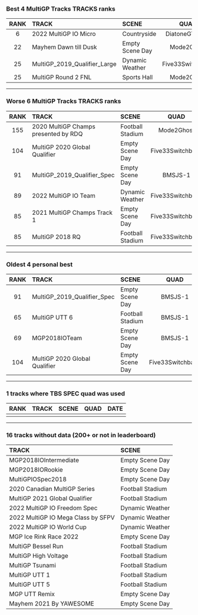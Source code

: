### Best 4 MultiGP Tracks TRACKS ranks
|RANK|TRACK|SCENE|QUAD|DATE|
|:---:|:---|:---|:---:|:---:|
|6|2022 MultiGP IO Micro|Countryside|DiatoneGTB339|2022/06/04|
|22|Mayhem Dawn till Dusk|Empty Scene Day|Mode2Ghost|2021/05/01|
|25|MultiGP_2019_Qualifier_Large|Dynamic Weather|Five33Switchback|2022/01/14|
|25|MultiGP Round 2 FNL|Sports Hall|Mode2Ghost|2021/05/27|
---
### Worse 6 MultiGP Tracks TRACKS ranks
|RANK|TRACK|SCENE|QUAD|DATE|
|:---:|:---|:---|:---:|:---:|
|155|2020 MultiGP Champs presented by RDQ|Football Stadium|Mode2Ghost|2021/06/23|
|104|MultiGP 2020 Global Qualifier|Empty Scene Day|Five33Switchback|2021/03/09|
|91|MultiGP_2019_Qualifier_Spec|Empty Scene Day|BMSJS-1|2020/12/30|
|89|2022 MultiGP IO Team|Dynamic Weather|Five33Switchback|2022/05/30|
|85|2021 MultiGP Champs Track 1|Empty Scene Day|Five33Switchback|2021/10/26|
|85|MultiGP 2018 RQ|Football Stadium|Five33Switchback|2021/03/10|
---
### Oldest 4 personal best
|RANK|TRACK|SCENE|QUAD|DATE|
|:---:|:---|:---|:---:|:---:|
|91|MultiGP_2019_Qualifier_Spec|Empty Scene Day|BMSJS-1|2020/12/30|
|65|MultiGP UTT 6|Football Stadium|BMSJS-1|2021/01/18|
|69|MGP2018IOTeam|Empty Scene Day|BMSJS-1|2021/02/03|
|104|MultiGP 2020 Global Qualifier|Empty Scene Day|Five33Switchback|2021/03/09|
---
### 1 tracks where TBS SPEC quad was used
|RANK|TRACK|SCENE|QUAD|DATE|
|:---:|:---|:---|:---:|:---:|
||||||
---
### 16 tracks without data (200+ or not in leaderboard)
|TRACK|SCENE|
|:---|:---|
|MGP2018IOIntermediate|Empty Scene Day|
|MGP2018IORookie|Empty Scene Day|
|MultiGPIOSpec2018|Empty Scene Day|
|2020 Canadian MultiGP Series|Football Stadium|
|MultiGP 2021 Global Qualifier|Football Stadium|
|2022 MultiGP IO Freedom Spec|Dynamic Weather|
|2022 MultiGP IO Mega Class by SFPV|Dynamic Weather|
|2022 MultiGP IO World Cup|Dynamic Weather|
|MGP Ice Rink Race 2022|Empty Scene Day|
|MultiGP Bessel Run|Football Stadium|
|MultiGP High Voltage|Football Stadium|
|MultiGP Tsunami|Football Stadium|
|MultiGP UTT 1|Football Stadium|
|MultiGP UTT 5|Football Stadium|
|MGP UTT Remix|Empty Scene Day|
|Mayhem 2021 By YAWESOME|Empty Scene Day|
